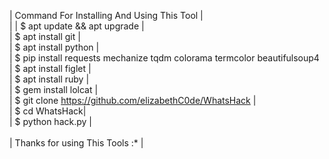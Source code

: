 | Command For Installing And Using This Tool |<br>
| 
| $ apt update && apt upgrade |<br>
| $ apt install git |<br>
| $ apt install python |<br>
| $ pip install requests mechanize tqdm colorama termcolor beautifulsoup4
| $ apt install figlet |<br>
| $ apt install ruby |<br>
| $ gem install lolcat |<br>
| $ git clone https://github.com/elizabethC0de/WhatsHack |<br>
| $ cd WhatsHack|<br>
| $ python hack.py |<br><br>
| Thanks for using This Tools :* |
